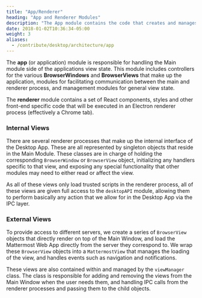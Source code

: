 ```yaml
---
title: "App/Renderer"
heading: "App and Renderer Modules"
description: "The App module contains the code that creates and manages the user-facing views of the application, and any other modules that pertain to the view state of the application."
date: 2018-01-02T10:36:34-05:00
weight: 3
aliases:
  - /contribute/desktop/architecture/app
---
```


The **app** (or application) module is responsible for handling the Main module side of the applications view state. This module includes controllers for the various **BrowserWindows** and **BrowserViews** that make up the application, modules for facilitating communication between the main and renderer process, and management modules for general view state.

The **renderer** module contains a set of React components, styles and other front-end specific code that will be executed in an Electron renderer process (effectively a Chrome tab).

### Internal Views

There are several renderer processes that make up the internal interface of the Desktop App. These are all represented by singleton objects that reside in the Main Module. These classes are in charge of holding the corresponding `BrowserWindow` or `BrowserView` object, initializing any handlers specific to that view, and exposing any special functionality that other modules may need to either read or affect the view.

As all of these views only load trusted scripts in the renderer process, all of these views are given full access to the `desktopAPI` module, allowing them to perform basically any action that we allow for in the Desktop App via the IPC layer.

### External Views

To provide access to different servers, we create a series of `BrowserView` objects that directly render on top of the Main Window, and load the Mattermost Web App directly from the server they correspond to. We wrap these `BrowserView` objects into a `MattermostView` that manages the loading of the view, and handles events such as navigation and notifications.

These views are also contained within and managed by the `viewManager` class. The class is responsible for adding and removing the views from the Main Window when the user needs them, and handling IPC calls from the renderer processes and passing them to the child objects.